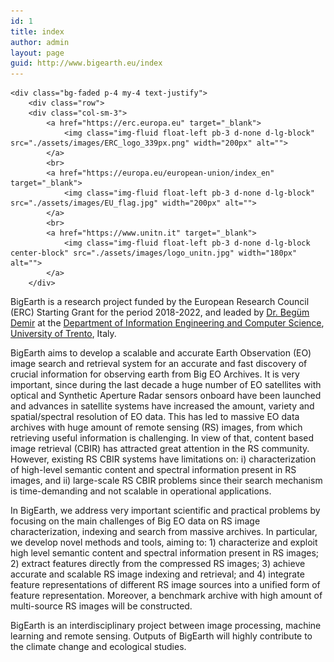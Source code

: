 ```yaml
---
id: 1
title: index
author: admin
layout: page
guid: http://www.bigearth.eu/index
---
```


<div class="bg-faded p-4 my-4">
<!-- Image Carousel -->
<!--
	<div id="carouselExampleIndicators" class="carousel slide" data-ride="carousel">
		<ol class="carousel-indicators">
			<li data-target="#carouselExampleIndicators" data-slide-to="0" class="active"></li>
			<li data-target="#carouselExampleIndicators" data-slide-to="1"></li>
			<li data-target="#carouselExampleIndicators" data-slide-to="2"></li>
		</ol>
		<div class="carousel-inner" role="listbox">
			<div class="carousel-item active">
				<img class="d-block img-fluid w-100" src="./assets/images/test/slide-1.jpg" alt="">
				<div class="carousel-caption d-none d-md-block">
					<h3 class="text-shadow">First Slide</h3>
					<p class="text-shadow">This is the caption for the first slide.</p>
				</div>
			</div>
          	<div class="carousel-item">
              <img class="d-block img-fluid w-100" src="./assets/images/test/slide-2.jpg" alt="">
              <div class="carousel-caption d-none d-md-block">
                <h3 class="text-shadow">Second Slide</h3>
                <p class="text-shadow">This is the caption for the second slide.</p>
              </div>
            </div>
            <div class="carousel-item">
              <img class="d-block img-fluid w-100" src="./assets/images/test/slide-3.jpg" alt="">
              <div class="carousel-caption d-none d-md-block">
                <h3 class="text-shadow">Third Slide</h3>
                <p class="text-shadow">This is the caption for the third slide.</p>
              </div>
            </div>
          </div>
          <a class="carousel-control-prev" href="#carouselExampleIndicators" role="button" data-slide="prev">
            <span class="carousel-control-prev-icon" aria-hidden="true"></span>
            <span class="sr-only">Previous</span>
          </a>
          <a class="carousel-control-next" href="#carouselExampleIndicators" role="button" data-slide="next">
            <span class="carousel-control-next-icon" aria-hidden="true"></span>
            <span class="sr-only">Next</span>
          </a>
        </div>
        // Welcome Message
        <div class="text-center mt-4">
          <div class="text-heading text-muted text-lg">Welcome To</div>
          <h1 class="my-2">Business Casual</h1>
          <div class="text-heading text-muted text-lg">By
            <strong>Start Bootstrap</strong>
          </div>
        </div>
      </div>
-->

	<div class="bg-faded p-4 my-4 text-justify">
		<div class="row">
		<div class="col-sm-3">
			<a href="https://erc.europa.eu" target="_blank">
				<img class="img-fluid float-left pb-3 d-none d-lg-block" src="./assets/images/ERC_logo_339px.png" width="200px" alt="">
			</a>
			<br>
			<a href="https://europa.eu/european-union/index_en" target="_blank">
				<img class="img-fluid float-left pb-3 d-none d-lg-block" src="./assets/images/EU_flag.jpg" width="200px" alt="">
			</a>
			<br>
			<a href="https://www.unitn.it" target="_blank">
				<img class="img-fluid float-left pb-3 d-none d-lg-block center-block" src="./assets/images/logo_unitn.jpg" width="180px" alt="">
			</a>
		</div>
		
<div class="col-sm-9">
<p>BigEarth is a research project funded by the European Research Council (ERC) Starting Grant for the period 2018-2022, and leaded by <a href="http://www.begumdemir.com" target="_blank">Dr. Begüm Demir</a> at the <a href="http://disi.unitn.it" target="_blank">Department of Information Engineering and Computer Science</a>, <a href="http://www.unitn.it" target="_blank">University of Trento</a>, Italy.</p>

<p>BigEarth aims to develop a scalable and accurate Earth Observation (EO) image search and retrieval system for an accurate and fast discovery of crucial information for observing earth from Big EO Archives. It is very important, since during the last decade a huge number of EO satellites with optical and Synthetic Aperture Radar sensors onboard have been launched and advances in satellite systems have increased the amount, variety and spatial/spectral resolution of EO data. This has led to massive EO data archives with huge amount of remote sensing (RS) images, from which retrieving useful information is challenging. In view of that, content based image retrieval (CBIR) has attracted great attention in the RS community. However, existing RS CBIR systems have limitations on: i) characterization of high-level semantic content and spectral information present in RS images, and ii) large-scale RS CBIR problems since their search mechanism is time-demanding and not scalable in operational applications.</p>

<p>In BigEarth, we address very important scientific and practical problems by focusing on the main challenges of Big EO data on RS image characterization, indexing and search from massive archives. In particular, we develop novel methods and tools, aiming to: 1) characterize and exploit high level semantic content and spectral information present in RS images; 2) extract features directly from the compressed RS images; 3) achieve accurate and scalable RS image indexing and retrieval; and 4) integrate feature representations of different RS image sources into a unified form of feature representation. Moreover, a benchmark archive with high amount of multi-source RS images will be constructed.</p>

<p>BigEarth is an interdisciplinary project between image processing, machine learning and remote sensing. Outputs of BigEarth will highly contribute to the climate change and ecological studies.</p> 
</div>

</div>

</div>

</div>
